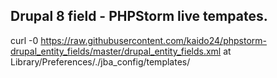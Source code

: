 ## Drupal 8 field - PHPStorm live tempates.

curl -0 https://raw.githubusercontent.com/kaido24/phpstorm-drupal_entity_fields/master/drupal_entity_fields.xml at Library/Preferences/.<product name><version number>/jba_config/templates/

